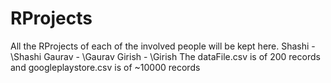 # RProjects

All the RProjects of each of the involved people will be kept here.
Shashi - \Shashi
Gaurav - \Gaurav
Girish - \Girish
The dataFile.csv is of 200 records and googleplaystore.csv is of ~10000 records